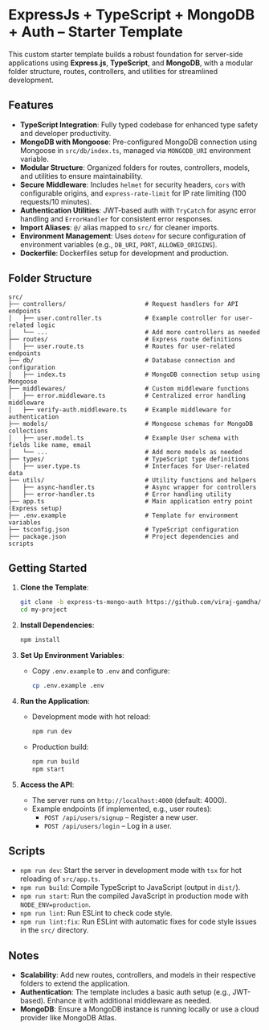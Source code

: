 # ExpressJs + TypeScript + MongoDB + Auth – Starter Template

This custom starter template builds a robust foundation for server-side applications using **Express.js**, **TypeScript**, and **MongoDB**, with a modular folder structure, routes, controllers, and utilities for streamlined development.

## Features

- **TypeScript Integration**: Fully typed codebase for enhanced type safety and developer productivity.
- **MongoDB with Mongoose**: Pre-configured MongoDB connection using Mongoose in `src/db/index.ts`, managed via `MONGODB_URI` environment variable.
- **Modular Structure**: Organized folders for routes, controllers, models, and utilities to ensure maintainability.
- **Secure Middleware**: Includes `helmet` for security headers, `cors` with configurable origins, and `express-rate-limit` for IP rate limiting (100 requests/10 minutes).
- **Authentication Utilities**: JWT-based auth with `TryCatch` for async error handling and `ErrorHandler` for consistent error responses.
- **Import Aliases**: `@/` alias mapped to `src/` for cleaner imports.
- **Environment Management**: Uses `dotenv` for secure configuration of environment variables (e.g., `DB_URI`, `PORT`, `ALLOWED_ORIGINS`).
- **Dockerfile**: Dockerfiles setup for development and production.

## Folder Structure

```
src/
├── controllers/                      # Request handlers for API endpoints
│   ├── user.controller.ts            # Example controller for user-related logic
│   └── ...                           # Add more controllers as needed
├── routes/                           # Express route definitions
│   ├── user.route.ts                 # Routes for user-related endpoints
├── db/                               # Database connection and configuration
│   ├── index.ts                      # MongoDB connection setup using Mongoose
├── middlewares/                      # Custom middleware functions
│   ├── error.middleware.ts           # Centralized error handling middleware
│   ├── verify-auth.middleware.ts     # Example middleware for authentication
├── models/                           # Mongoose schemas for MongoDB collections
│   ├── user.model.ts                 # Example User schema with fields like name, email
│   └── ...                           # Add more models as needed
├── types/                            # TypeScript type definitions
│   ├── user.type.ts                  # Interfaces for User-related data
├── utils/                            # Utility functions and helpers
│   ├── async-handler.ts              # Async wrapper for controllers
│   ├── error-handler.ts              # Error handling utility
├── app.ts                            # Main application entry point (Express setup)
├── .env.example                      # Template for environment variables
├── tsconfig.json                     # TypeScript configuration
├── package.json                      # Project dependencies and scripts
```

## Getting Started

1. **Clone the Template**:
   ```bash
   git clone -b express-ts-mongo-auth https://github.com/viraj-gamdha/aplance-app-templates.git my-project
   cd my-project
   ```

2. **Install Dependencies**:
   ```bash
   npm install
   ```

3. **Set Up Environment Variables**:
   - Copy `.env.example` to `.env` and configure:
     ```bash
     cp .env.example .env
     ```

4. **Run the Application**:
   - Development mode with hot reload:
     ```bash
     npm run dev
     ```
   - Production build:
     ```bash
     npm run build
     npm start
     ```

5. **Access the API**:
   - The server runs on `http://localhost:4000` (default: 4000).
   - Example endpoints (if implemented, e.g., user routes):
     - `POST /api/users/signup` – Register a new user.
     - `POST /api/users/login` – Log in a user.

## Scripts

- `npm run dev`: Start the server in development mode with `tsx` for hot reloading of `src/app.ts`.
- `npm run build`: Compile TypeScript to JavaScript (output in `dist/`).
- `npm run start`: Run the compiled JavaScript in production mode with `NODE_ENV=production`.
- `npm run lint`: Run ESLint to check code style.
- `npm run lint:fix`: Run ESLint with automatic fixes for code style issues in the `src/` directory.

## Notes

- **Scalability**: Add new routes, controllers, and models in their respective folders to extend the application.
- **Authentication**: The template includes a basic auth setup (e.g., JWT-based). Enhance it with additional middleware as needed.
- **MongoDB**: Ensure a MongoDB instance is running locally or use a cloud provider like MongoDB Atlas.